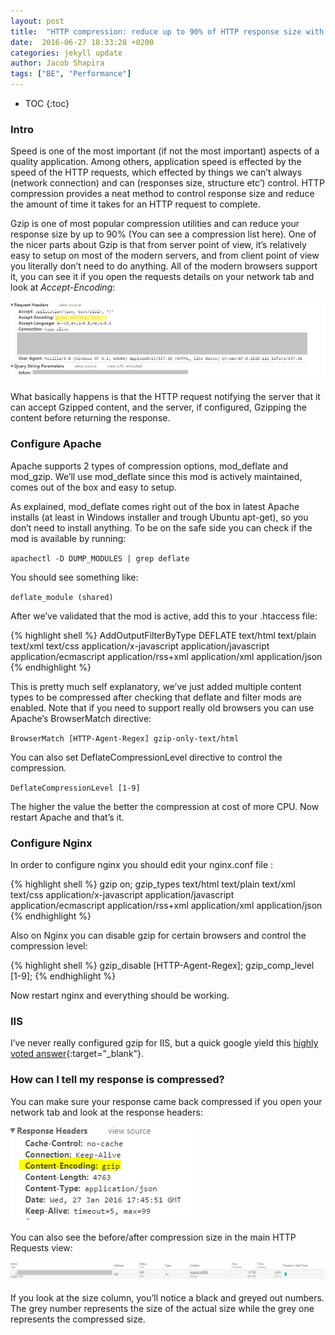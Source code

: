 ```yaml
---
layout: post
title:  "HTTP compression: reduce up to 90% of HTTP response size with Gzip"
date:  2016-06-27 18:33:28 +0200
categories: jekyll update
author: Jacob Shapira
tags: ["BE", "Performance"]
---
```


* TOC
{:toc}

### Intro
Speed is one of the most important (if not the most important) aspects of a quality application.
Among others, application speed is effected by the speed of the HTTP requests,
which effected by things we can’t always (network connection) and can (responses size, structure etc’) control.
HTTP compression provides a neat method to control response size and reduce the amount of time it takes for an HTTP request to complete.

Gzip is one of most popular compression utilities and can reduce your response size by up to 90% (You can see a compression list here). One of the nicer parts about Gzip is that from server point of view, it’s relatively easy to setup on most of the modern servers, and from client point of view you literally don’t need to do anything. All of the modern browsers support it, 
you can see it if you open the requests details on your network tab and look at *Accept-Encoding*:

![Browser Supports GZIP](/assets/post-images/2022-01-06-reduce-with-gzip/2022-01-06-reduce-with-gzip-1.jpg)

What basically happens is that the HTTP request notifying the server that it can accept Gzipped content, and the server, if configured, Gzipping the content before returning the response.

### Configure Apache
Apache supports 2 types of compression options, mod_deflate and mod_gzip. We’ll use mod_deflate since this mod is actively maintained, comes out of the box and easy to setup.

As explained, mod_deflate comes right out of the box in latest Apache installs (at least in Windows installer and trough Ubuntu apt-get), so you don’t need to install anything. To be on the safe side you can check if the mod is available by running:

`apachectl -D DUMP_MODULES | grep deflate`

You should see something like:

`deflate_module (shared)`

After we’ve validated that the mod is active, add this to your .htaccess file:

{% highlight shell %}
<IfModule mod_deflate.c>
        <IfModule mod_filter.c>
                AddOutputFilterByType DEFLATE text/html text/plain text/xml text/css application/x-javascript application/javascript application/ecmascript application/rss+xml application/xml application/json
        </IfModule>
</IfModule>
{% endhighlight %}

This is pretty much self explanatory, we’ve just added multiple content types to be compressed after checking that deflate and filter mods are enabled. Note that if you need to support really old browsers you can use Apache’s BrowserMatch directive:

`BrowserMatch [HTTP-Agent-Regex] gzip-only-text/html`

You can also set DeflateCompressionLevel directive to control the compression.

`DeflateCompressionLevel [1-9]`

The higher the value the better the compression at cost of more CPU.
Now restart Apache and that’s it.

### Configure Nginx

In order to configure nginx you should edit your nginx.conf file : 

{% highlight shell %}
gzip on;
gzip_types text/html text/plain text/xml text/css application/x-javascript application/javascript application/ecmascript application/rss+xml application/xml application/json
{% endhighlight %}

Also on Nginx you can disable gzip for certain browsers and control the compression level:

{% highlight shell %}
gzip_disable [HTTP-Agent-Regex];
gzip_comp_level [1-9];
{% endhighlight %}

Now restart nginx and everything should be working.

### IIS
I’ve never really configured gzip for IIS, but a quick google yield this [highly voted answer](https://stackoverflow.com/questions/702124/enable-iis7-gzip){:target="_blank"}. 

### How can I tell my response is compressed?

You can make sure your response came back compressed if you open your network tab and look at the response headers:

![Browser Supports GZIP](/assets/post-images/2022-01-06-reduce-with-gzip/2022-01-06-reduce-with-gzip-2.jpg)

You can also see the before/after compression size in the main HTTP Requests view:

![Browser Supports GZIP](/assets/post-images/2022-01-06-reduce-with-gzip/2022-01-06-reduce-with-gzip-3.jpg)

If you look at the size column, you’ll notice a black and greyed out numbers. The grey number represents the size of the actual size while the grey one represents the compressed size. 